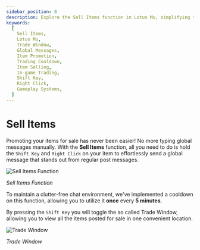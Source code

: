 ```yaml
---
sidebar_position: 8
description: Explore the Sell Items function in Lotus Mu, simplifying the process of promoting your items for sale. Learn how to use the Sell Items function by holding the Shift Key and Right Clicking on your item, effortlessly sending a global message. Discover the convenience of the Trade Window, where you can view all items posted for sale in one convenient location. Please note the cooldown feature, allowing you to utilize the Sell Items function once every 5 minutes. Enhance your trading experience in Lotus Mu with this efficient and user-friendly feature.
keywords:
  [
    Sell Items,
    Lotus Mu,
    Trade Window,
    Global Messages,
    Item Promotion,
    Trading Cooldown,
    Item Selling,
    In-game Trading,
    Shift Key,
    Right Click,
    Gameplay Systems,
  ]
---
```


# Sell Items

Promoting your items for sale has never been easier! No more typing global messages manually. With the **Sell Items** function, all you need to do is hold the `Shift Key` and `Right Click` on your item to effortlessly send a global message that stands out from regular post messages.

![Sell Items Function](/img/client-features/sell-items.jpg)

_Sell Items Function_

To maintain a clutter-free chat environment, we've implemented a cooldown on this function, allowing you to utilize it **once** every **5 minutes**.

By pressing the `Shift Key` you will toggle the so called Trade Window, allowing you to view all the items posted for sale in one convenient location.

![Trade Window](/img/client-features/trade-window.jpg)

_Trade Window_
